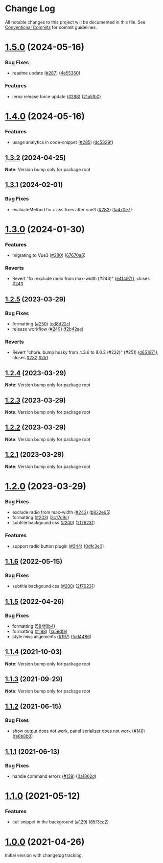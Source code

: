 # Change Log

All notable changes to this project will be documented in this file.
See [Conventional Commits](https://conventionalcommits.org) for commit guidelines.

# [1.5.0](https://github.com/SAP/code-snippet/compare/v1.4.0...v1.5.0) (2024-05-16)


### Bug Fixes

* readme update ([#287](https://github.com/SAP/code-snippet/issues/287)) ([4e55350](https://github.com/SAP/code-snippet/commit/4e5535080355e95a6949118cb8fceeef73587a60))


### Features

* lerna release force update ([#288](https://github.com/SAP/code-snippet/issues/288)) ([21a5fb0](https://github.com/SAP/code-snippet/commit/21a5fb068b4f2e80fe99dd3499ce067620c67840))





# [1.4.0](https://github.com/SAP/code-snippet/compare/v1.3.2...v1.4.0) (2024-05-16)


### Features

* usage analytics in code-snippet ([#285](https://github.com/SAP/code-snippet/issues/285)) ([dc5329f](https://github.com/SAP/code-snippet/commit/dc5329f52e1fdd93f28b473cb3bda6feb8d5d4dc))





## [1.3.2](https://github.com/SAP/code-snippet/compare/v1.3.1...v1.3.2) (2024-04-25)

**Note:** Version bump only for package root





## [1.3.1](https://github.com/SAP/code-snippet/compare/v1.3.0...v1.3.1) (2024-02-01)


### Bug Fixes

* evaluateMethod fix + css fixes after vue3 ([#282](https://github.com/SAP/code-snippet/issues/282)) ([fa470e7](https://github.com/SAP/code-snippet/commit/fa470e77b29e9de44b9ead0d4c189b2d5178d38f))





# [1.3.0](https://github.com/SAP/code-snippet/compare/v1.2.5...v1.3.0) (2024-01-30)


### Features

* migrating to Vue3 ([#280](https://github.com/SAP/code-snippet/issues/280)) ([67670a6](https://github.com/SAP/code-snippet/commit/67670a623895be6d963316f02f9876d1ee66ac15))


### Reverts

* Revert "fix: exclude radio from max-width (#243)" ([e41497f](https://github.com/SAP/code-snippet/commit/e41497f343de32e658f693ceb5b6520baec44661)), closes [#243](https://github.com/SAP/code-snippet/issues/243)





## [1.2.5](https://github.com/SAP/code-snippet/compare/v1.2.4...v1.2.5) (2023-03-29)


### Bug Fixes

* formatting ([#250](https://github.com/SAP/code-snippet/issues/250)) ([cd8d22c](https://github.com/SAP/code-snippet/commit/cd8d22c21ec3b6611e0f56e0a41c3e5244956063))
* release workflow ([#249](https://github.com/SAP/code-snippet/issues/249)) ([f2b42ae](https://github.com/SAP/code-snippet/commit/f2b42ae6244c4979d97de6498a5764595a287fa9))


### Reverts

* Revert "chore: bump husky from 4.3.6 to 8.0.3 (#232)" (#251) ([d651971](https://github.com/SAP/code-snippet/commit/d651971f6ec66d8f8715382dab96b85b1e7c854c)), closes [#232](https://github.com/SAP/code-snippet/issues/232) [#251](https://github.com/SAP/code-snippet/issues/251)





## [1.2.4](https://github.com/SAP/code-snippet/compare/v1.2.3...v1.2.4) (2023-03-29)

**Note:** Version bump only for package root





## [1.2.3](https://github.com/SAP/code-snippet/compare/v1.2.2...v1.2.3) (2023-03-29)

**Note:** Version bump only for package root





## [1.2.2](https://github.com/SAP/code-snippet/compare/v1.2.1...v1.2.2) (2023-03-29)

**Note:** Version bump only for package root





## [1.2.1](https://github.com/SAP/code-snippet/compare/v1.2.0...v1.2.1) (2023-03-29)

**Note:** Version bump only for package root





# [1.2.0](https://github.com/SAP/code-snippet/compare/v1.1.5...v1.2.0) (2023-03-29)

### Bug Fixes

- exclude radio from max-width ([#243](https://github.com/SAP/code-snippet/issues/243)) ([b822e95](https://github.com/SAP/code-snippet/commit/b822e951d656a0b65948199cc10ff470d296ceb7))
- formatting ([#203](https://github.com/SAP/code-snippet/issues/203)) ([3c17c9c](https://github.com/SAP/code-snippet/commit/3c17c9c3b472edc2b2e3d14dbc847723786cd07c))
- subtitle backgound css ([#200](https://github.com/SAP/code-snippet/issues/200)) ([2f79231](https://github.com/SAP/code-snippet/commit/2f79231bdd7a66cc7e18cf77103fc37d22909b5a))

### Features

- support radio button plugin ([#244](https://github.com/SAP/code-snippet/issues/244)) ([0dfc3e0](https://github.com/SAP/code-snippet/commit/0dfc3e05af0f5d0b6c6ca157593a5976a3f257ad))

## [1.1.6](https://github.com/SAP/code-snippet/compare/v1.1.5...v1.1.6) (2022-05-15)

### Bug Fixes

- subtitle backgound css ([#200](https://github.com/SAP/code-snippet/issues/200)) ([2f79231](https://github.com/SAP/code-snippet/commit/2f79231bdd7a66cc7e18cf77103fc37d22909b5a))

## [1.1.5](https://github.com/SAP/code-snippet/compare/v1.1.4...v1.1.5) (2022-04-26)

### Bug Fixes

- formatting ([584f0b4](https://github.com/SAP/code-snippet/commit/584f0b42a70b236082e51c71bb064093c310fc7c))
- formatting ([#198](https://github.com/SAP/code-snippet/issues/198)) ([1a5edfe](https://github.com/SAP/code-snippet/commit/1a5edfeed82f23e65bc4eba0207af52934dd583a))
- style miss alignments ([#197](https://github.com/SAP/code-snippet/issues/197)) ([fcd4486](https://github.com/SAP/code-snippet/commit/fcd4486956f6d77a215ccaa322738edd0f0ae848))

## [1.1.4](https://github.com/SAP/code-snippet/compare/v1.1.3...v1.1.4) (2021-10-03)

**Note:** Version bump only for package root

## [1.1.3](https://github.com/SAP/code-snippet/compare/v1.1.2...v1.1.3) (2021-09-29)

**Note:** Version bump only for package root

## [1.1.2](https://github.com/SAP/code-snippet/compare/v1.1.1...v1.1.2) (2021-06-15)

### Bug Fixes

- show output does not work, panel serializer does not work ([#140](https://github.com/SAP/code-snippet/issues/140)) ([fe6b8b0](https://github.com/SAP/code-snippet/commit/fe6b8b04d7e80ad3473c00ec6e45efb9ab5fa54e))

## [1.1.1](https://github.com/SAP/code-snippet/compare/v1.1.0...v1.1.1) (2021-06-13)

### Bug Fixes

- handle command errors ([#139](https://github.com/SAP/code-snippet/issues/139)) ([0a1802d](https://github.com/SAP/code-snippet/commit/0a1802d6132c7a1c052771e5936fd3ab09b20baf))

# [1.1.0](https://github.com/SAP/code-snippet/compare/v1.0.0...v1.1.0) (2021-05-12)

### Features

- call snippet in the background ([#129](https://github.com/SAP/code-snippet/issues/129)) ([85f3cc2](https://github.com/SAP/code-snippet/commit/85f3cc28268b5b7c17b2e684e1d86138f2b8231d))

# [1.0.0](https://github.com/SAP/code-snippet/compare/v0.0.29...v1.0.0) (2021-04-26)

Initial version with changelog tracking.
